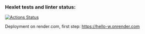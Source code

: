 ### Hexlet tests and linter status:
[![Actions Status](https://github.com/LeonidBabkin/python-project-83/workflows/hexlet-check/badge.svg)](https://github.com/LeonidBabkin/python-project-83/actions)

Deployment on render.com, first step: https://hello-w.onrender.com
